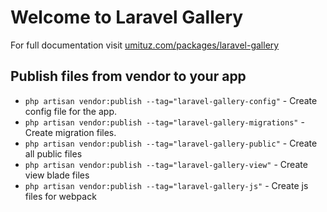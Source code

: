 # Welcome to Laravel Gallery

For full documentation visit [umituz.com/packages/laravel-gallery](https://umituz.com)

## Publish files from vendor to your app

* `php artisan vendor:publish --tag="laravel-gallery-config"` - Create config file for the app.
* `php artisan vendor:publish --tag="laravel-gallery-migrations"` - Create migration files.
* `php artisan vendor:publish --tag="laravel-gallery-public"` - Create all public files
* `php artisan vendor:publish --tag="laravel-gallery-view"` - Create view blade files
* `php artisan vendor:publish --tag="laravel-gallery-js"` - Create js files for webpack